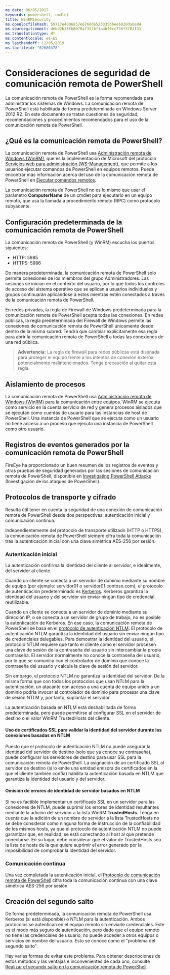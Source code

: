 ```yaml
---
ms.date: 06/05/2017
keywords: powershell, cmdlet
title: WinRMSecurity
ms.openlocfilehash: 59717e4806857e6760de523335bbee6028da8e84
ms.sourcegitcommit: debd2b38fb8070a7357bf1a4bf9cc736f3702f31
ms.translationtype: HT
ms.contentlocale: es-ES
ms.lasthandoff: 12/05/2019
ms.locfileid: "62086378"
---
```

# <a name="powershell-remoting-security-considerations"></a>Consideraciones de seguridad de comunicación remota de PowerShell

La comunicación remota de PowerShell es la forma recomendada para administrar los sistemas de Windows. La comunicación remota de PowerShell está habilitada de forma predeterminada en Windows Server 2012 R2. En este documento se tratan cuestiones de seguridad, recomendaciones y procedimientos recomendados para el uso de la comunicación remota de PowerShell.

## <a name="what-is-powershell-remoting"></a>¿Qué es la comunicación remota de PowerShell?

La comunicación remota de PowerShell usa [Administración remota de Windows (WinRM)](https://msdn.microsoft.com/library/windows/desktop/aa384426.aspx), que es la implementación de Microsoft del protocolo [Servicios web para administración (WS-Management)](https://www.dmtf.org/sites/default/files/standards/documents/DSP0226_1.2.0.pdf), que permite a los usuarios ejecutar comandos de PowerShell en equipos remotos. Puede encontrar más información acerca del uso de la comunicación remota de PowerShell en [Ejecutar comandos remotos](https://technet.microsoft.com/library/dd819505.aspx).

La comunicación remota de PowerShell no es lo mismo que usar el parámetro **ComputerName** de un cmdlet para ejecutarlo en un equipo remoto, que usa la llamada a procedimiento remoto (RPC) como protocolo subyacente.

## <a name="powershell-remoting-default-settings"></a>Configuración predeterminada de la comunicación remota de PowerShell

La comunicación remota de PowerShell (y WinRM) escucha los puertos siguientes:

- HTTP: 5985
- HTTPS: 5986

De manera predeterminada, la comunicación remota de PowerShell solo permite conexiones de los miembros del grupo Administradores. Las sesiones se inician en el contexto del usuario, por lo que todos los controles de acceso del sistema operativo que se aplican a usuarios individuales y grupos continuarán aplicándose a estos mientras estén conectados a través de la comunicación remota de PowerShell.

En redes privadas, la regla de Firewall de Windows predeterminada para la comunicación remota de PowerShell acepta todas las conexiones. En redes públicas, la regla predeterminada del Firewall de Windows permite las conexiones de comunicación remota de PowerShell únicamente desde dentro de la misma subred. Tendrá que cambiar explícitamente esa regla para abrir la comunicación remota de PowerShell a todas las conexiones de una red pública.

>**Advertencia:** La regla de firewall para redes públicas está diseñada para proteger el equipo frente a los intentos de conexión externa potencialmente malintencionados. Tenga precaución al quitar esta regla.

## <a name="process-isolation"></a>Aislamiento de procesos

La comunicación remota de PowerShell usa [Administración remota de Windows (WinRM)](https://msdn.microsoft.com/library/windows/desktop/aa384426) para la comunicación entre equipos.
WinRM se ejecuta como servicio en la cuenta servicio de red y genera procesos aislados que se ejecutan como cuentas de usuario para las instancias de host de PowerShell. Una instancia de PowerShell que se ejecuta como un usuario no tiene acceso a un proceso que ejecuta una instancia de PowerShell como otro usuario.

## <a name="event-logs-generated-by-powershell-remoting"></a>Registros de eventos generados por la comunicación remota de PowerShell

FireEye ha proporcionado un buen resumen de los registros de eventos y otras pruebas de seguridad generados por las sesiones de comunicación remota de PowerShell, disponible en [Investigating PowerShell Attacks](https://www.fireeye.com/content/dam/fireeye-www/global/en/solutions/pdfs/wp-lazanciyan-investigating-powershell-attacks.pdf) (Investigación de los ataques de PowerShell).

## <a name="encryption-and-transport-protocols"></a>Protocolos de transporte y cifrado

Resulta útil tener en cuenta la seguridad de una conexión de comunicación remota de PowerShell desde dos perspectivas: autenticación inicial y comunicación continua.

Independientemente del protocolo de transporte utilizado (HTTP o HTTPS), la comunicación remota de PowerShell siempre cifra toda la comunicación tras la autenticación inicial con una clave simétrica AES-256 por sesión.

### <a name="initial-authentication"></a>Autenticación inicial

La autenticación confirma la identidad del cliente al servidor, e idealmente, del servidor al cliente.

Cuando un cliente se conecta a un servidor de dominio mediante su nombre de equipo (por ejemplo: servidor01 o servidor01.contoso.com), el protocolo de autenticación predeterminado es [Kerberos](https://msdn.microsoft.com/library/windows/desktop/aa378747.aspx).
Kerberos garantiza la identidad del usuario y del servidor sin enviar ningún tipo de credencial reutilizable.

Cuando un cliente se conecta a un servidor de dominio mediante su dirección IP, o se conecta a un servidor de grupo de trabajo, no es posible la autenticación de Kerberos. En ese caso, la comunicación remota de PowerShell se basa en el [protocolo de autenticación NTLM](https://msdn.microsoft.com/library/windows/desktop/aa378749.aspx). El protocolo de autenticación NTLM garantiza la identidad del usuario sin enviar ningún tipo de credenciales delegables. Para demostrar la identidad del usuario, el protocolo NTLM requiere que tanto el cliente como el servidor procesen una clave de sesión de la contraseña del usuario sin intercambiar la propia contraseña. El servidor normalmente no conoce la contraseña del usuario, por lo que se comunica con el controlador de dominio que conoce la contraseña del usuario y calcula la clave de sesión del servidor.

Sin embargo, el protocolo NTLM no garantiza la identidad del servidor. De la misma forma que con todos los protocolos que usan NTLM para la autenticación, un atacante con acceso a una cuenta de equipo unido a un dominio podría invocar el controlador de dominio para procesar una clave de sesión NTLM y, por tanto, suplantar el servidor.

La autenticación basada en NTLM está deshabilitada de forma predeterminada, pero puede permitirse al configurar SSL en el servidor de destino o el valor WinRM TrustedHosts del cliente.

#### <a name="using-ssl-certificates-to-validate-server-identity-during-ntlm-based-connections"></a>Uso de certificados SSL para validar la identidad del servidor durante las conexiones basadas en NTLM

Puesto que el protocolo de autenticación NTLM no puede asegurar la identidad del servidor de destino (solo que ya conoce su contraseña), puede configurar los servidores de destino para usar SSL para la comunicación remota de PowerShell. La asignación de un certificado SSL al servidor de destino (si lo emite una entidad emisora de certificados en la que el cliente también confía) habilita la autenticación basada en NTLM que garantiza la identidad del usuario y del servidor.

#### <a name="ignoring-ntlm-based-server-identity-errors"></a>Omisión de errores de identidad de servidor basados en NTLM

Si no es factible implementar un certificado SSL en un servidor para las conexiones de NTLM, puede suprimir los errores de identidad resultantes mediante la adición del servidor a la lista WinRM **TrustedHosts**. Tenga en cuenta que la adición de un nombre de servidor a la lista TrustedHosts no se debe considerar como ninguna forma de instrucción de la confiabilidad de los mismos hosts, ya que el protocolo de autenticación NTLM no puede garantizar que, en realidad, se está conectando al host al que pretende conectarse.
En su lugar, debe considerar que el valor de TrustedHosts sea la lista de hosts de la que quiere suprimir el error generado por la imposibilidad de comprobar la identidad del servidor.


### <a name="ongoing-communication"></a>Comunicación continua

Una vez completada la autenticación inicial, el [Protocolo de comunicación remota de PowerShell](https://msdn.microsoft.com/library/dd357801.aspx) cifra toda la comunicación continua con una clave simétrica AES-256 por sesión.


## <a name="making-the-second-hop"></a>Creación del segundo salto

De forma predeterminada, la comunicación remota de PowerShell usa Kerberos (si está disponible) o NTLM para la autenticación. Ambos protocolos se autentican en el equipo remoto sin enviarle credenciales.
Este es el modo más seguro de autenticación, pero dado que el equipo remoto no tiene las credenciales de usuario, no puede acceder a otros equipos o servicios en nombre del usuario.
Esto se conoce como el "problema del segundo salto".

Hay varias formas de evitar este problema. Para obtener descripciones de estos métodos y las ventajas e inconvenientes de cada uno, consulte [Realizar el segundo salto en la comunicación remota de PowerShell](PS-remoting-second-hop.md).